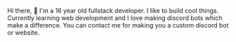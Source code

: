 Hi there, 👋 I'm a 16 year old fullstack developer. I like to build cool things. Currently learning web development and I love making discord bots which make a difference. You can contact me for making you a custom discord bot or website.
